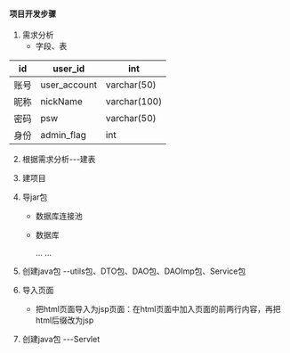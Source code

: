 #### 项目开发步骤

1. 需求分析
   * 字段、表

| id   | user_id      | int          |
| ---- | ------------ | ------------ |
| 账号 | user_account | varchar(50)  |
| 昵称 | nickName     | varchar(100) |
| 密码 | psw          | varchar(50)  |
| 身份 | admin_flag   | int          |

2. 根据需求分析---建表

3. 建项目

4. 导jar包

   * 数据库连接池

   * 数据库

     ... ... 

5. 创建java包 --utils包、DTO包、DAO包、DAOImp包、Service包
6. 导入页面
   * 把html页面导入为jsp页面：在html页面中加入页面的前两行内容，再把html后缀改为jsp

7. 创建java包 ---Servlet